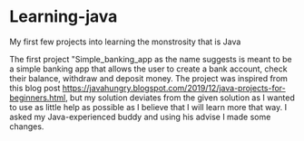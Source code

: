 # Learning-java
My first few projects into learning the monstrosity that is Java


The first project "Simple\_banking\_app as the name suggests is meant to be a simple banking app that allows the user to create a bank account, check their balance, withdraw and deposit money. The project was inspired from this blog post https://javahungry.blogspot.com/2019/12/java-projects-for-beginners.html, but my solution deviates from the given solution as I wanted to use as little help as possible as I believe that I will learn more that way. I asked my Java-experienced  buddy and using his advise I made some changes.


